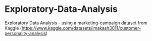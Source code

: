 # Exploratory-Data-Analysis
Exploratory Data Analysis - using a marketing-campaign dataset from Kaggle (https://www.kaggle.com/datasets/imakash3011/customer-personality-analysis)
